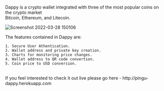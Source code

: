 Dappy is a crypto wallet integrated with three of the most popular coins on the crypto market<br/>
Bitcoin, Ethereum, and Litecoin.

![Screenshot 2022-03-28 150106](https://user-images.githubusercontent.com/87254931/160472999-04110582-aca7-4fc6-b762-0f0a36fde421.png)

The features contained in Dappy are:<br/>

    1. Secure User Athentication. 
    2. Wallet address and private key creation. 
    3. Charts for monitoring price changes. 
    4. Wallet address to QR code convertion. 
    5. Coin price to USD conversion.
<br/>
If you feel interested to check it out live please go here - http://pingu-dappy.herokuapp.com
